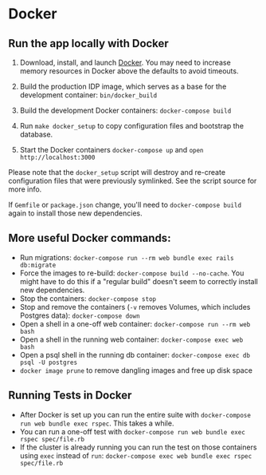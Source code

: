 # Docker

## Run the app locally with Docker

1. Download, install, and launch [Docker](https://www.docker.com/products/docker-desktop). You may need to increase memory resources in Docker above the defaults to avoid timeouts.

1. Build the production IDP image, which serves as a base for the development container: `bin/docker_build`

1. Build the development Docker containers: `docker-compose build`

1. Run `make docker_setup` to copy configuration files and bootstrap the database.

1. Start the Docker containers `docker-compose up` and `open http://localhost:3000`

Please note that the `docker_setup` script will destroy and re-create configuration files that were previously symlinked.  See the script source for more info.

If `Gemfile` or `package.json` change, you'll need to `docker-compose build` again to install those new dependencies. 

## More useful Docker commands:

* Run migrations: `docker-compose run --rm web bundle exec rails db:migrate`
* Force the images to re-build: `docker-compose build --no-cache`. You might have to do this if a "regular build" doesn't seem to correctly install new dependencies.
* Stop the containers: `docker-compose stop`
* Stop and remove the containers (`-v` removes Volumes, which includes Postgres data): `docker-compose down`
* Open a shell in a one-off web container: `docker-compose run --rm web bash`
* Open a shell in the running web container: `docker-compose exec web bash`
* Open a psql shell in the running db container: `docker-compose exec db psql -U postgres`
* `docker image prune` to remove dangling images and free up disk space

## Running Tests in Docker

* After Docker is set up you can run the entire suite with `docker-compose run web bundle exec rspec`. This takes a while.
* You can run a one-off test with `docker-compose run web bundle exec rspec spec/file.rb`
* If the cluster is already running you can run the test on those containers using `exec` instead of `run`: `docker-compose exec web bundle exec rspec spec/file.rb`